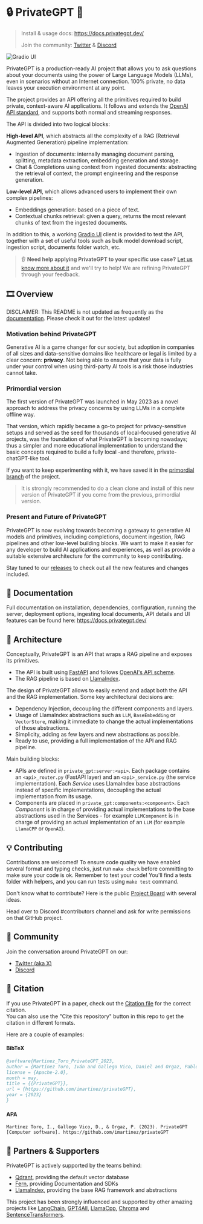# 🔒 PrivateGPT 📑

> Install & usage docs: https://docs.privategpt.dev/
> 
> Join the community: [Twitter](https://twitter.com/PrivateGPT_AI) & [Discord](https://discord.gg/bK6mRVpErU)

![Gradio UI](/fern/docs/assets/ui.png?raw=true)

PrivateGPT is a production-ready AI project that allows you to ask questions about your documents using the power
of Large Language Models (LLMs), even in scenarios without an Internet connection. 100% private, no data leaves your
execution environment at any point.

The project provides an API offering all the primitives required to build private, context-aware AI applications.
It follows and extends the [OpenAI API standard](https://openai.com/blog/openai-api),
and supports both normal and streaming responses.

The API is divided into two logical blocks:

**High-level API**, which abstracts all the complexity of a RAG (Retrieval Augmented Generation)
pipeline implementation:
- Ingestion of documents: internally managing document parsing,
splitting, metadata extraction, embedding generation and storage.
- Chat & Completions using context from ingested documents:
abstracting the retrieval of context, the prompt engineering and the response generation.

**Low-level API**, which allows advanced users to implement their own complex pipelines:
- Embeddings generation: based on a piece of text.
- Contextual chunks retrieval: given a query, returns the most relevant chunks of text from the ingested documents.

In addition to this, a working [Gradio UI](https://www.gradio.app/)
client is provided to test the API, together with a set of useful tools such as bulk model
download script, ingestion script, documents folder watch, etc.

> 👂 **Need help applying PrivateGPT to your specific use case?**
> [Let us know more about it](https://forms.gle/4cSDmH13RZBHV9at7)
> and we'll try to help! We are refining PrivateGPT through your feedback.

## 🎞️ Overview
DISCLAIMER: This README is not updated as frequently as the [documentation](https://docs.privategpt.dev/).
Please check it out for the latest updates!

### Motivation behind PrivateGPT
Generative AI is a game changer for our society, but adoption in companies of all sizes and data-sensitive
domains like healthcare or legal is limited by a clear concern: **privacy**.
Not being able to ensure that your data is fully under your control when using third-party AI tools
is a risk those industries cannot take.

### Primordial version
The first version of PrivateGPT was launched in May 2023 as a novel approach to address the privacy
concerns by using LLMs in a complete offline way.

That version, which rapidly became a go-to project for privacy-sensitive setups and served as the seed
for thousands of local-focused generative AI projects, was the foundation of what PrivateGPT is becoming nowadays;
thus a simpler and more educational implementation to understand the basic concepts required
to build a fully local -and therefore, private- chatGPT-like tool.

If you want to keep experimenting with it, we have saved it in the
[primordial branch](https://github.com/imartinez/privateGPT/tree/primordial) of the project.

> It is strongly recommended to do a clean clone and install of this new version of
PrivateGPT if you come from the previous, primordial version.

### Present and Future of PrivateGPT
PrivateGPT is now evolving towards becoming a gateway to generative AI models and primitives, including
completions, document ingestion, RAG pipelines and other low-level building blocks.
We want to make it easier for any developer to build AI applications and experiences, as well as provide
a suitable extensive architecture for the community to keep contributing.

Stay tuned to our [releases](https://github.com/imartinez/privateGPT/releases) to check out all the new features and changes included.

## 📄 Documentation
Full documentation on installation, dependencies, configuration, running the server, deployment options,
ingesting local documents, API details and UI features can be found here: https://docs.privategpt.dev/

## 🧩 Architecture
Conceptually, PrivateGPT is an API that wraps a RAG pipeline and exposes its
primitives.
* The API is built using [FastAPI](https://fastapi.tiangolo.com/) and follows
  [OpenAI's API scheme](https://platform.openai.com/docs/api-reference).
* The RAG pipeline is based on [LlamaIndex](https://www.llamaindex.ai/).

The design of PrivateGPT allows to easily extend and adapt both the API and the
RAG implementation. Some key architectural decisions are:
* Dependency Injection, decoupling the different components and layers.
* Usage of LlamaIndex abstractions such as `LLM`, `BaseEmbedding` or `VectorStore`,
  making it immediate to change the actual implementations of those abstractions.
* Simplicity, adding as few layers and new abstractions as possible.
* Ready to use, providing a full implementation of the API and RAG
  pipeline.

Main building blocks:
* APIs are defined in `private_gpt:server:<api>`. Each package contains an
  `<api>_router.py` (FastAPI layer) and an `<api>_service.py` (the
  service implementation). Each *Service* uses LlamaIndex base abstractions instead
  of specific implementations,
  decoupling the actual implementation from its usage.
* Components are placed in
  `private_gpt:components:<component>`. Each *Component* is in charge of providing
  actual implementations to the base abstractions used in the Services - for example
  `LLMComponent` is in charge of providing an actual implementation of an `LLM`
  (for example `LlamaCPP` or `OpenAI`).

## 💡 Contributing
Contributions are welcomed! To ensure code quality we have enabled several format and
typing checks, just run `make check` before committing to make sure your code is ok.
Remember to test your code! You'll find a tests folder with helpers, and you can run
tests using `make test` command.

Don't know what to contribute? Here is the public 
[Project Board](https://github.com/users/imartinez/projects/3) with several ideas. 

Head over to Discord 
#contributors channel and ask for write permissions on that GitHub project.

## 💬 Community
Join the conversation around PrivateGPT on our:
- [Twitter (aka X)](https://twitter.com/PrivateGPT_AI)
- [Discord](https://discord.gg/bK6mRVpErU)

## 📖 Citation
If you use PrivateGPT in a paper, check out the [Citation file](CITATION.cff) for the correct citation.  
You can also use the "Cite this repository" button in this repo to get the citation in different formats.

Here are a couple of examples:

#### BibTeX
```bibtex
@software{Martinez_Toro_PrivateGPT_2023,
author = {Martínez Toro, Iván and Gallego Vico, Daniel and Orgaz, Pablo},
license = {Apache-2.0},
month = may,
title = {{PrivateGPT}},
url = {https://github.com/imartinez/privateGPT},
year = {2023}
}
```

#### APA
```
Martínez Toro, I., Gallego Vico, D., & Orgaz, P. (2023). PrivateGPT [Computer software]. https://github.com/imartinez/privateGPT
```

## 🤗 Partners & Supporters
PrivateGPT is actively supported by the teams behind:
* [Qdrant](https://qdrant.tech/), providing the default vector database
* [Fern](https://buildwithfern.com/), providing Documentation and SDKs
* [LlamaIndex](https://www.llamaindex.ai/), providing the base RAG framework and abstractions

This project has been strongly influenced and supported by other amazing projects like 
[LangChain](https://github.com/hwchase17/langchain),
[GPT4All](https://github.com/nomic-ai/gpt4all),
[LlamaCpp](https://github.com/ggerganov/llama.cpp),
[Chroma](https://www.trychroma.com/)
and [SentenceTransformers](https://www.sbert.net/).
